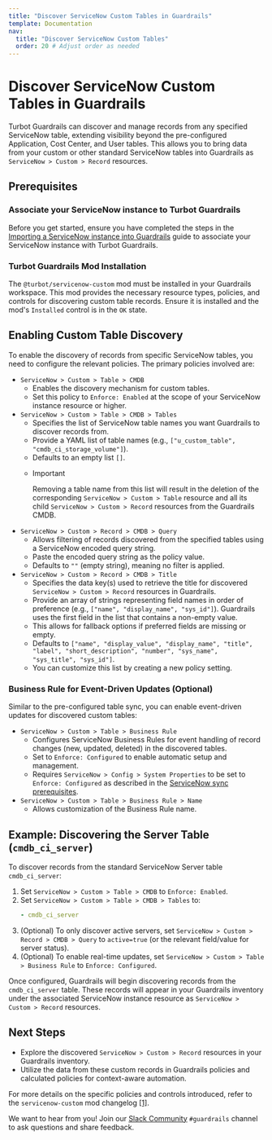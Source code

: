 ```yaml
---
title: "Discover ServiceNow Custom Tables in Guardrails"
template: Documentation
nav:
  title: "Discover ServiceNow Custom Tables"
  order: 20 # Adjust order as needed
---
```


# Discover ServiceNow Custom Tables in Guardrails

Turbot Guardrails can discover and manage records from any specified ServiceNow table, extending visibility beyond the pre-configured Application, Cost Center, and User tables. This allows you to bring data from your custom or other standard ServiceNow tables into Guardrails as `ServiceNow > Custom > Record` resources.

## Prerequisites

### Associate your ServiceNow instance to Turbot Guardrails

Before you get started, ensure you have completed the steps in the [Importing a ServiceNow instance into Guardrails](/guardrails/docs/guides/servicenow/import-servicenow-instance) guide to associate your ServiceNow instance with Turbot Guardrails.

### Turbot Guardrails Mod Installation

The `@turbot/servicenow-custom` mod must be installed in your Guardrails workspace. This mod provides the necessary resource types, policies, and controls for discovering custom table records. Ensure it is installed and the mod's `Installed` control is in the `OK` state.

## Enabling Custom Table Discovery

To enable the discovery of records from specific ServiceNow tables, you need to configure the relevant policies. The primary policies involved are:

- `ServiceNow > Custom > Table > CMDB`
  - Enables the discovery mechanism for custom tables.
  - Set this policy to `Enforce: Enabled` at the scope of your ServiceNow instance resource or higher.
- `ServiceNow > Custom > Table > CMDB > Tables`
  - Specifies the list of ServiceNow table names you want Guardrails to discover records from.
  - Provide a YAML list of table names (e.g., `["u_custom_table", "cmdb_ci_storage_volume"]`).
  - Defaults to an empty list `[]`.
  - > [!IMPORTANT]
    > Removing a table name from this list will result in the deletion of the corresponding `ServiceNow > Custom > Table` resource and all its child `ServiceNow > Custom > Record` resources from the Guardrails CMDB.
- `ServiceNow > Custom > Record > CMDB > Query`
  - Allows filtering of records discovered from the specified tables using a ServiceNow encoded query string.
  - Paste the encoded query string as the policy value.
  - Defaults to `""` (empty string), meaning no filter is applied.
- `ServiceNow > Custom > Record > CMDB > Title`
  - Specifies the data key(s) used to retrieve the title for discovered `ServiceNow > Custom > Record` resources in Guardrails.
  - Provide an array of strings representing field names in order of preference (e.g., `["name", "display_name", "sys_id"]`). Guardrails uses the first field in the list that contains a non-empty value.
  - This allows for fallback options if preferred fields are missing or empty.
  - Defaults to `["name", "display_value", "display_name", "title", "label", "short_description", "number", "sys_name", "sys_title", "sys_id"]`.
  - You can customize this list by creating a new policy setting.

### Business Rule for Event-Driven Updates (Optional)

Similar to the pre-configured table sync, you can enable event-driven updates for discovered custom tables:

- `ServiceNow > Custom > Table > Business Rule`
  - Configures ServiceNow Business Rules for event handling of record changes (new, updated, deleted) in the discovered tables.
  - Set to `Enforce: Configured` to enable automatic setup and management.
  - Requires `ServiceNow > Config > System Properties` to be set to `Enforce: Configured` as described in the [ServiceNow sync prerequisites](/guardrails/docs/guides/servicenow/servicenow-to-guardrails-sync#prerequisites).
- `ServiceNow > Custom > Table > Business Rule > Name`
  - Allows customization of the Business Rule name.

## Example: Discovering the Server Table (`cmdb_ci_server`)

To discover records from the standard ServiceNow Server table `cmdb_ci_server`:

1.  Set `ServiceNow > Custom > Table > CMDB` to `Enforce: Enabled`.
2.  Set `ServiceNow > Custom > Table > CMDB > Tables` to:
    ```yaml
    - cmdb_ci_server
    ```
3.  (Optional) To only discover active servers, set `ServiceNow > Custom > Record > CMDB > Query` to `active=true` (or the relevant field/value for server status).
4.  (Optional) To enable real-time updates, set `ServiceNow > Custom > Table > Business Rule` to `Enforce: Configured`.

Once configured, Guardrails will begin discovering records from the `cmdb_ci_server` table. These records will appear in your Guardrails inventory under the associated ServiceNow instance resource as `ServiceNow > Custom > Record` resources.

## Next Steps

- Explore the discovered `ServiceNow > Custom > Record` resources in your Guardrails inventory.
- Utilize the data from these custom records in Guardrails policies and calculated policies for context-aware automation.

For more details on the specific policies and controls introduced, refer to the `servicenow-custom` mod changelog [[1]](https://turbot.com/guardrails/changelog/servicenow-custom-v5-0-0).

We want to hear from you! Join our [Slack Community](https://turbot.com/community/join) `#guardrails` channel to ask questions and share feedback.
